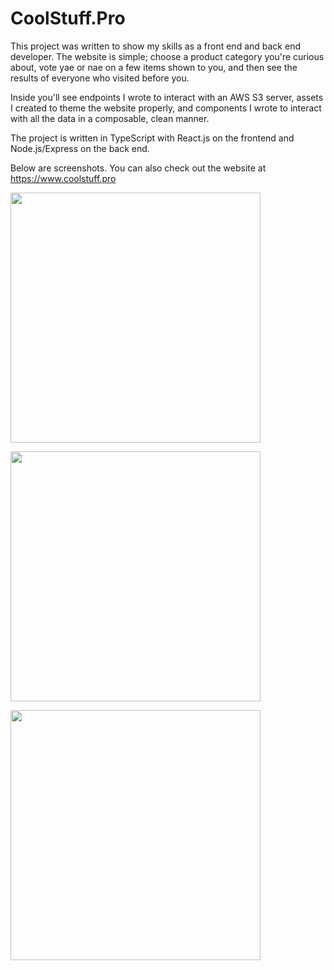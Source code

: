 # CoolStuff.Pro

This project was written to show my skills as a front end and back end developer. 
The website is simple; choose a product category you're curious about, vote yae or nae on a few items shown to you, and then see the results of everyone who visited before you.

Inside you'll see endpoints I wrote to interact with an AWS S3 server, assets I created to theme the website properly, and components I wrote to interact with all the data in a composable, clean manner.

The project is written in TypeScript with React.js on the frontend and Node.js/Express on the back end.

Below are screenshots. You can also check out the website at https://www.coolstuff.pro

<img src="https://i.postimg.cc/9DdkYQz6/Screen-Shot-2022-10-22-at-3-12-25-PM.png" width="400" > </img>

<img src="https://i.postimg.cc/FY5qSLFb/Screen-Shot-2022-10-22-at-3-12-43-PM.png" width="400"> </img>

<img src="https://i.postimg.cc/0bJFrfv2/Screen-Shot-2022-10-22-at-3-12-53-PM.png" width="400"> </img>

